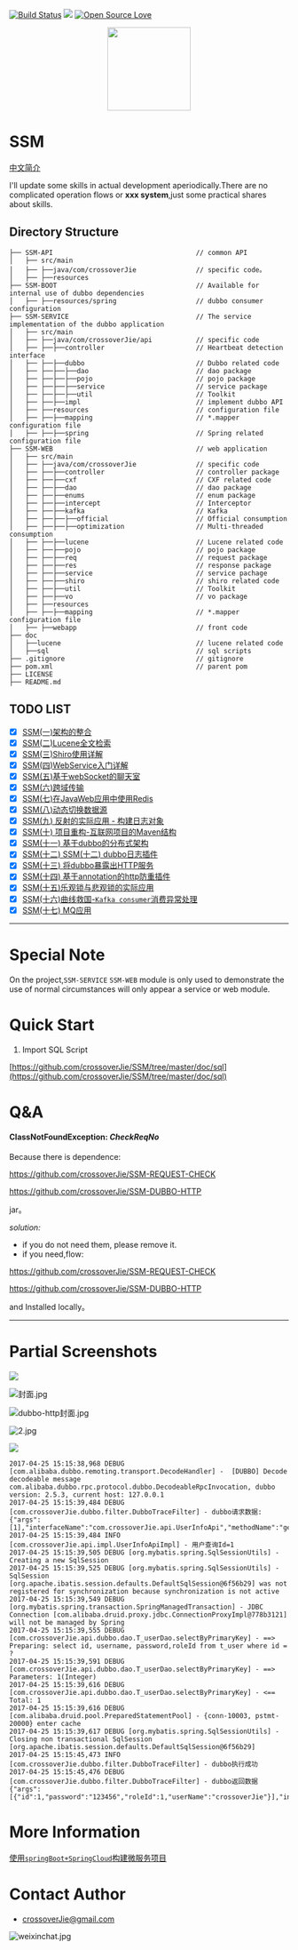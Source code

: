 [![Build Status](https://travis-ci.org/crossoverJie/SSM.svg?branch=master)](https://travis-ci.org/crossoverJie/SSM)
[![](https://badge.juejin.im/entry/5856c00061ff4b0063be6be0/likes.svg?style=flat-square)](https://juejin.im/post/585677f561ff4b00685aff42)
[![Open Source Love](https://badges.frapsoft.com/os/v1/open-source.svg?v=103)](https://github.com/ellerbrock/open-source-badge/)


<p align="center">
                                                
                                                                     
 <img src="https://ws4.sinaimg.cn/large/006tNc79ly1fluug8kpmnj30gl07hweq.jpg" width="150">                                                                    
                                                                     
                                                                    
<p>


# SSM

[中文简介](https://github.com/crossoverJie/SSM/blob/master/README-ZH.md)
 
I'll update some skills in actual development aperiodically.There are no complicated operation flows or **xxx system**,just some practical shares about skills.

## Directory Structure

```shell
├── SSM-API                                    // common API  
│   ├── src/main
│   ├── ├──java/com/crossoverJie               // specific code。  
│   ├── ├──resources
├── SSM-BOOT                                   // Available for internal use of dubbo dependencies 
│   ├── ├──resources/spring                    // dubbo consumer configuration
├── SSM-SERVICE                                // The service implementation of the dubbo application 
│   ├── src/main
│   ├── ├──java/com/crossoverJie/api           // specific code
│   ├── ├──├──controller                       // Heartbeat detection interface
│   ├── ├──├──dubbo                            // Dubbo related code
│   ├── ├──├──├──dao                           // dao package
│   ├── ├──├──├──pojo                          // pojo package
│   ├── ├──├──├──service                       // service package
│   ├── ├──├──├──util                          // Toolkit
│   ├── ├──├──impl                             // implement dubbo API
│   ├── ├──resources                           // configuration file
│   ├── ├──├──mapping                          // *.mapper configuration file
│   ├── ├──├──spring                           // Spring related configuration file
├── SSM-WEB                                    // web application
│   ├── src/main
│   ├── ├──java/com/crossoverJie               // specific code
│   ├── ├──├──controller                       // controller package
│   ├── ├──├──cxf                              // CXF related code
│   ├── ├──├──dao                              // dao package
│   ├── ├──├──enums                            // enum package
│   ├── ├──├──intercept                        // Interceptor
│   ├── ├──├──kafka                            // Kafka
│   ├── ├──├──├──official                      // Official consumption
│   ├── ├──├──├──optimization                  // Multi-threaded consumption
│   ├── ├──├──lucene                           // Lucene related code
│   ├── ├──├──pojo                             // pojo package
│   ├── ├──├──req                              // request package
│   ├── ├──├──res                              // response package
│   ├── ├──├──service                          // service pachage
│   ├── ├──├──shiro                            // shiro related code
│   ├── ├──├──util                             // Toolkit
│   ├── ├──├──vo                               // vo package
│   ├── ├──resources
│   ├── ├──├──mapping                          // *.mapper configuration file
│   ├── ├──webapp                              // front code
├── doc
│   ├──lucene                                  // lucene related code
│   ├──sql                                     // sql scripts
├── .gitignore                                 // gitignore 
├── pom.xml                                    // parent pom
├── LICENSE               
├── README.md               

```

## TODO LIST

* [x] [SSM(一)架构的整合](http://crossoverjie.top/2016/06/28/SSM1)
* [x] [SSM(二)Lucene全文检索](http://crossoverjie.top/2016/07/06/SSM2)
* [x] [SSM(三)Shiro使用详解](http://crossoverjie.top/2016/07/15/SSM3/)
* [x] [SSM(四)WebService入门详解](http://crossoverjie.top/2016/08/02/SSM4/)
* [x] [SSM(五)基于webSocket的聊天室](http://crossoverjie.top/2016/09/04/SSM5/)
* [x] [SSM(六)跨域传输](http://crossoverjie.top/2016/10/18/SSM6/)
* [x] [SSM(七)在JavaWeb应用中使用Redis](http://crossoverjie.top/2016/12/18/SSM7/)
* [x] [SSM(八)动态切换数据源](http://crossoverjie.top/2017/01/05/SSM8/)
* [x] [SSM(九) 反射的实际应用 - 构建日志对象](http://crossoverjie.top/2017/01/19/SSM9/)
* [x] [SSM(十) 项目重构-互联网项目的Maven结构](http://crossoverjie.top/2017/03/04/SSM10/)
* [x] [SSM(十一) 基于dubbo的分布式架构](http://crossoverjie.top/2017/04/07/SSM11/)
* [x] [SSM(十二) SSM(十二) dubbo日志插件](http://crossoverjie.top/2017/04/25/SSM12/)
* [x] [SSM(十三) 将dubbo暴露出HTTP服务](http://crossoverjie.top/2017/05/02/SSM13/)
* [x] [SSM(十四) 基于annotation的http防重插件](https://crossoverjie.top/2017/05/24/SSM14/)
* [x] [SSM(十五)乐观锁与悲观锁的实际应用](https://crossoverjie.top/2017/07/09/SSM15/)
* [x] [SSM(十六)曲线救国-`Kafka consumer`消费异常处理](https://crossoverjie.top/2017/09/05/SSM16/)
* [x] [SSM(十七) MQ应用](https://crossoverjie.top/2017/10/20/SSM17/)

--- 

# Special Note 

On the project,`SSM-SERVICE` `SSM-WEB` module is only used to demonstrate the use of normal circumstances will only appear a service or web module.


# Quick Start

1. Import SQL Script

[https://github.com/crossoverJie/SSM/tree/master/doc/sql](https://github.com/crossoverJie/SSM/tree/master/doc/sql)


# Q&A

#### ClassNotFoundException: *CheckReqNo*

Because there is dependence: 

https://github.com/crossoverJie/SSM-REQUEST-CHECK 

https://github.com/crossoverJie/SSM-DUBBO-HTTP 

jar。

*solution:*

- if you do not need them, please remove it.
- if you need,flow: 

https://github.com/crossoverJie/SSM-REQUEST-CHECK 

https://github.com/crossoverJie/SSM-DUBBO-HTTP 

and Installed locally。

---

# Partial Screenshots

![](https://ws4.sinaimg.cn/large/006tNc79ly1fj8jl8t42oj30bo072q3g.jpg)

![封面.jpg](https://ooo.0o0.ooo/2017/05/24/59253bc0291c1.jpg)

![dubbo-http封面.jpg](https://user-gold-cdn.xitu.io/2017/5/3/fa1a532f5289bb58f887a8561ec236ed.jpg)

![2.jpg](https://ooo.0o0.ooo/2017/04/07/58e66e4917dd1.jpg)

![](http://i.imgur.com/nRcHFQg.png)


```properties
2017-04-25 15:15:38,968 DEBUG [com.alibaba.dubbo.remoting.transport.DecodeHandler] -  [DUBBO] Decode decodeable message com.alibaba.dubbo.rpc.protocol.dubbo.DecodeableRpcInvocation, dubbo version: 2.5.3, current host: 127.0.0.1
2017-04-25 15:15:39,484 DEBUG [com.crossoverJie.dubbo.filter.DubboTraceFilter] - dubbo请求数据:{"args":[1],"interfaceName":"com.crossoverJie.api.UserInfoApi","methodName":"getUserInfo"}
2017-04-25 15:15:39,484 INFO [com.crossoverJie.api.impl.UserInfoApiImpl] - 用户查询Id=1
2017-04-25 15:15:39,505 DEBUG [org.mybatis.spring.SqlSessionUtils] - Creating a new SqlSession
2017-04-25 15:15:39,525 DEBUG [org.mybatis.spring.SqlSessionUtils] - SqlSession [org.apache.ibatis.session.defaults.DefaultSqlSession@6f56b29] was not registered for synchronization because synchronization is not active
2017-04-25 15:15:39,549 DEBUG [org.mybatis.spring.transaction.SpringManagedTransaction] - JDBC Connection [com.alibaba.druid.proxy.jdbc.ConnectionProxyImpl@778b3121] will not be managed by Spring
2017-04-25 15:15:39,555 DEBUG [com.crossoverJie.api.dubbo.dao.T_userDao.selectByPrimaryKey] - ==>  Preparing: select id, username, password,roleId from t_user where id = ? 
2017-04-25 15:15:39,591 DEBUG [com.crossoverJie.api.dubbo.dao.T_userDao.selectByPrimaryKey] - ==> Parameters: 1(Integer)
2017-04-25 15:15:39,616 DEBUG [com.crossoverJie.api.dubbo.dao.T_userDao.selectByPrimaryKey] - <==      Total: 1
2017-04-25 15:15:39,616 DEBUG [com.alibaba.druid.pool.PreparedStatementPool] - {conn-10003, pstmt-20000} enter cache
2017-04-25 15:15:39,617 DEBUG [org.mybatis.spring.SqlSessionUtils] - Closing non transactional SqlSession [org.apache.ibatis.session.defaults.DefaultSqlSession@6f56b29]
2017-04-25 15:15:45,473 INFO [com.crossoverJie.dubbo.filter.DubboTraceFilter] - dubbo执行成功
2017-04-25 15:15:45,476 DEBUG [com.crossoverJie.dubbo.filter.DubboTraceFilter] - dubbo返回数据{"args":[{"id":1,"password":"123456","roleId":1,"userName":"crossoverJie"}],"interfaceName":"com.crossoverJie.api.UserInfoApi","methodName":"getUserInfo"}
```



# More Information

[使用`springBoot+SpringCloud`构建微服务项目](https://github.com/crossoverJie/springboot-cloud)

# Contact Author
- [crossoverJie@gmail.com](mailto:crossoverJie@gmail.com)

![weixinchat.jpg](https://crossoverjie.top/uploads/weixinchat.jpg)

